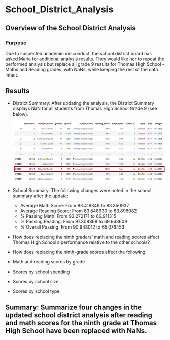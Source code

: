 # School_District_Analysis

## Overview of the School District Analysis

### Purpose
Due to suspected academic misconduct, the school district board has asked Maria for additional analysis results. They would like her to repeat the performed analysis but replace all grade 9 results for Thomas High School - Maths and Reading grades, with NaNs, while keeping the rest of the data intact.

## Results

* District Summary: After updating the analysis, the District Summary displays NaN for all students from Thomas High School Grade 9 (see below).

    ![District_Summary](https://github.com/SBaig01/School_District_Analysis/blob/52b0895a0b8ed7f02bef68dce794a13ae62836c9/student_data_complete_df.png)

* School Summary: The following changes were noted in the school summary after the update:
   - Average Math Score: From 83.418349 to 83.350937
   - Average Reading Score: From 83.848930 to 83.896082
   - % Passing Math: From 93.272171 to 66.911315
   - % Passing Reading: From 97.308869 to 69.663609
   - % Overall Passing: From 90.948012 to 65.076453
* How does replacing the ninth graders’ math and reading scores affect Thomas High School’s performance relative to the other schools?
* How does replacing the ninth-grade scores affect the following:
* Math and reading scores by grade
* Scores by school spending
* Scores by school size
* Scores by school type

## Summary: Summarize four changes in the updated school district analysis after reading and math scores for the ninth grade at Thomas High School have been replaced with NaNs.

